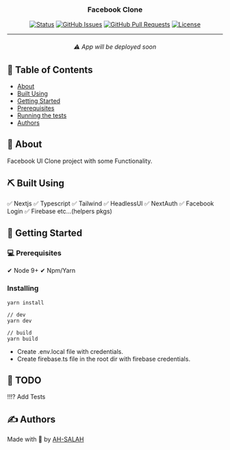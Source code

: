 <p align="center">
  <a href="" rel="noopener">
 <img width=200px height=200px src="https://i.imgur.com/6wj0hh6.jpg" alt="Project logo" style="display:none;"></a>
</p>

<h3 align="center">Facebook Clone</h3>

<div align="center">

[![Status](https://img.shields.io/badge/status-active-success.svg)]() [![GitHub Issues](https://img.shields.io/github/issues/kylelobo/The-Documentation-Compendium.svg)](https://github.com/kylelobo/The-Documentation-Compendium/issues) [![GitHub Pull Requests](https://img.shields.io/github/issues-pr/kylelobo/The-Documentation-Compendium.svg)](https://github.com/kylelobo/The-Documentation-Compendium/pulls) [![License](https://img.shields.io/badge/license-Apache-blue.svg)](/LICENSE)

</div>

---

###### <p align="center">⚠ App will be deployed soon</p>
 

## 📝 Table of Contents

- [About](#about)
- [Built Using](#built_using)
- [Getting Started](#getting_started)
- [Prerequisites](#Prerequisites)
- [Running the tests](#tests)
- [Authors](#authors)

## 🧐 About <a id = "about"></a>

Facebook UI Clone project with some Functionality.


## ⛏️ Built Using <a id = "built_using"></a>

✅ Nextjs
✅ Typescript
✅ Tailwind
✅ HeadlessUI
✅ NextAuth
✅ Facebook Login
✅ Firebase
etc...(helpers pkgs)

## 🏁 Getting Started <a id = "getting_started"></a>

### 💻 Prerequisites

✔ Node 9+
✔ Npm/Yarn

### Installing


```
yarn install

// dev
yarn dev

// build
yarn build
```
- Create .env.local file with credentials.
- Create firebase.ts file in the root dir with firebase credentials.

## 🔧 TODO <a id = "tests"></a>

!!!? Add Tests

## ✍️ Authors <a id = "authors"></a>

Made with 🦆 by [AH-SALAH](https://github.com/AH-SALAH)